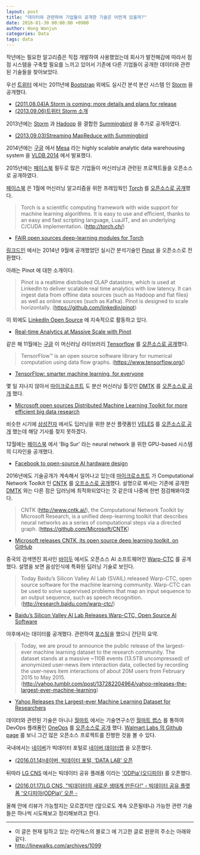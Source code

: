 ```yaml
---
layout: post
title: "데이터와 관련하여 기업들이 공개한 기술은 어떤게 있을까?"
date: 2016-01-30 00:00:00 +0900
author: Hong Wonjun
categories: Data
tags: data
---
```


작년에는 필요한 알고리즘은 직접 개발하여 사용했었는데 회사가 발전해감에 따라서 점점 시스템을 구축할 필요를 느끼고 있어서 기존에 다른 기업들이 공개한 데이터와 관련된 기술들을 찾아보았다.

우선 [트위터](http://twitter.com) 에서는 2011년에 [Bootstrap](http://getbootstrap.com/about/) 외에도 실시간 분석 분산 시스템 인 [Storm](http://storm.apache.org/) 을 공개했다. 

  * [(2011.08.04)A Storm is coming: more details and plans for release](https://blog.twitter.com/2011/a-storm-is-coming-more-details-and-plans-for-release)
  * [(2013.09.06)트위터 Storm 소개](http://d2.naver.com/helloworld/484148)

2013년에는 [Storm](http://storm.apache.org/) 과 [Hadoop](https://hadoop.apache.org/) 을 결합한 [Summingbird](https://github.com/twitter/summingbird) 을 추가로 공개하였다. 

  * [(2013.09.03)Streaming MapReduce with Summingbird](https://blog.twitter.com/2013/streaming-mapreduce-with-summingbird)

2014년에는 [구글](http://google.com) 에서 [Mesa](http://research.google.com/pubs/pub42851.html) 라는 highly scalable analytic data warehousing system 을 [VLDB 2014](http://www.vldb.org/2014/accepted_papers.html) 에서 발표했다.

2015년에는 [페이스북](http://facebook.com) 필두로 많은 기업들이 머신러닝과 관련된 프로젝트들을 오픈소스로 공개하였다.

[페이스북](http://facebook.com) 은 1월에 머신러닝 알고리즘을 위한 프레임웍인 [Torch](http://torch.ch/) 를 [오픈소스로 공개](https://github.com/torch/torch7)했다.

> Torch is a scientific computing framework with wide support for machine learning algorithms. It is easy to use and efficient, thanks to an easy and fast scripting language, LuaJIT, and an underlying C/CUDA implementation. (http://torch.ch/)

  * [FAIR open sources deep-learning modules for Torch](https://research.facebook.com/blog/fair-open-sources-deep-learning-modules-for-torch/)

[링크드인](http://linkedin.com) 에서는 2014년 9월에 공개했었던 실시간 분석기술인 [Pinot](https://github.com/linkedin/pinot) 을 오픈소스로 전환했다.

아래는 Pinot 에 대한 소개이다.

> Pinot is a realtime distributed OLAP datastore, which is used at LinkedIn to deliver scalable real time analytics with low latency. It can ingest data from offline data sources (such as Hadoop and flat files) as well as online sources (such as Kafka). Pinot is designed to scale horizontally. (https://github.com/linkedin/pinot)

이 외에도 [LinkedIn Open Source](https://linkedin.github.io/) 에 지속적으로 활동하고 있다.

  * [Real-time Analytics at Massive Scale with Pinot](https://engineering.linkedin.com/analytics/real-time-analytics-massive-scale-pinot)
    
같은 해 11월에는 [구글](http://google.com) 이 머신러닝 라이브러리 [Tensorflow](https://www.tensorflow.org/) 를 [오픈소스로 공개](https://github.com/tensorflow/tensorflow)했다.

> TensorFlow™ is an open source software library for numerical computation using data flow graphs. (https://www.tensorflow.org/)

  * [TensorFlow: smarter machine learning, for everyone ](https://googleblog.blogspot.kr/2015/11/tensorflow-smarter-machine-learning-for.html)

몇 일 지나지 않아서 [마이크로소프트](http://www.microsoft.com/) 도 분산 머신러닝 툴깃인 [DMTK](http://www.dmtk.io/) 를 [오픈소스로 공개](https://github.com/Microsoft/DMTK) 했다.

  * [Microsoft open sources Distributed Machine Learning Toolkit for more efficient big data research](http://blogs.technet.com/b/inside_microsoft_research/archive/2015/11/12/microsoft-open-sources-distributed-machine-learning-toolkit-efficient-big-data-research.aspx)

비슷한 시기에 [삼성전자](http://www.samsung.com/sec/aboutsamsung/) 에서도 딥러닝을 위한 분산 플랫폼인 [VELES](https://velesnet.ml/) 를 [오픈소스로 공개](https://github.com/Samsung/veles.znicz) 했는데 해당 기사를 찾지 못하겠다.

12월에는 [페이스북](http://facebook.com) 에서 'Big Sur' 라는 neural network 을 위한 GPU-based 시스템의 디자인을 공개했다.

  * [Facebook to open-source AI hardware design](https://code.facebook.com/posts/1687861518126048/facebook-to-open-source-ai-hardware-design/)

2016년에도 기술공개가 계속해서 일어나고 있는데 [마이크로소프트](http://www.microsoft.com/) 가 Computational Network Toolkit 인 [CNTK](http://www.cntk.ai/) 를 [오프소스로 공개](https://github.com/Microsoft/CNTK)했다. 설명으로 봐서는 기존에 공개한 [DMTK](http://www.dmtk.io/) 와는 다른 점은 딥러닝에 최적화되었다는 것 같은데 나중에 한번 점검해봐야겠다.

> CNTK (http://www.cntk.ai/), the Computational Network Toolkit by Microsoft Research, is a unified deep-learning toolkit that describes neural networks as a series of computational steps via a directed graph. (https://github.com/Microsoft/CNTK)

  * [Microsoft releases CNTK, its open source deep learning toolkit, on GitHub](http://blogs.microsoft.com/next/2016/01/25/microsoft-releases-cntk-its-open-source-deep-learning-toolkit-on-github/)

중국의 검색엔진 회사인 [바이두](http://www.baidu.com/) 에서도 오픈소스 AI 소프트웨어인 [Warp-CTC](https://github.com/baidu-research/warp-ctc) 를 공개했다. 설명을 보면 음성인식에 특화된 딥러닝 기술로 보인다.

> Today Baidu’s Silicon Valley AI Lab (SVAIL) released Warp-CTC, open source software for the machine learning community. Warp-CTC can be used to solve supervised problems that map an input sequence to an output sequence, such as speech recognition. (http://research.baidu.com/warp-ctc/)

  * [Baidu’s Silicon Valley AI Lab Releases Warp-CTC, Open Source AI Software](http://research.baidu.com/warp-ctc/)

야후에서는 데이터를 공개했다. 관련하여 [포스팅](http://hongwonjun.me/post/137654529838/yahoo-releases-the-largest-ever-machine-learning)을 했으니 간단히 요약. 

> Today, we are proud to announce the public release of the largest-ever machine learning dataset to the research community. The dataset stands at a massive ~110B events (13.5TB uncompressed) of anonymized user-news item interaction data, collected by recording the user-news item interactions of about 20M users from February 2015 to May 2015. (http://yahoo.tumblr.com/post/137282204964/yahoo-releases-the-largest-ever-machine-learning)

  * [Yahoo Releases the Largest-ever Machine Learning Dataset for Researchers](http://yahoo.tumblr.com/post/137282204964/yahoo-releases-the-largest-ever-machine-learning)

데이터와 관련된 기술은 아니나 [월마트](http://www.walmart.com/) 에서는 기술연구소인 [월마트 랩스](http://www.walmartlabs.com/) 를 통하여 DevOps 플래폼인 [OneOps](http://oneops.com/index.html) 를 [오픈소스로 공개](https://github.com/oneops) 했다. [Walmart Labs 의 Github page](https://github.com/walmartlabs) 를 보니 그간 많은 오픈소스 프로젝트를 진행한 것을 볼 수 있다.

국내에서는 [네이버](http://www.navercorp.com/ko/index.nhn)가 빅데이터 포털로 [네이버 데이터랩](http://datalab.naver.com/) 을 오픈했다.

 * [(2016.01.14)네이버, 빅데이터 포털, ‘DATA LAB’ 오픈](http://platum.kr/archives/53398)

뒤따라 [LG CNS](http://www.lgcns.co.kr/) 에서는 빅데이터 공유 플래폼 이라는 ['ODPia'(오디피아)](https://www.odpia.org/main.odpia) 를 오픈했다.
  
  * [(2016.01.17)LG CNS, "빅데이터의 새로운 생태계 만든다!" - 빅데이터 공유 플랫폼 '오디피아(ODPia)' 오픈 -](http://blog.lgcns.com/1018)
 
  
올해 안에 리뷰가 가능할지는 모르겠지만 (앞으로도 계속 오픈될테니) 가능한 관련 기술들은 하나씩 시도해보고 정리해보려고 한다.

-----

  * 이 글은 현재 일하고 있는 라인웍스의 블로그 에 기고한 글로 원문의 주소는 아래와 같다.
  * http://linewalks.com/archives/1099
